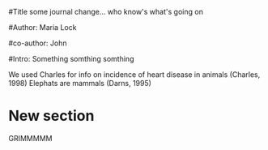 #Title
some journal change... who know's what's going on 

#Author: 
Maria Lock

#co-author:
John

#Intro:
Something somthing somthing

We used Charles for info on incidence of heart disease in animals (Charles, 1998)
Elephats are mammals (Darns, 1995)

# New section
GRIMMMMM
